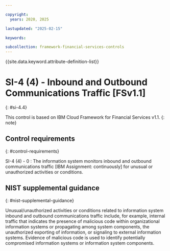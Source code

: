 ```yaml
---

copyright:
  years: 2020, 2025

lastupdated: "2025-02-15"

keywords:

subcollection: framework-financial-services-controls
---
```


{{site.data.keyword.attribute-definition-list}}

               
# SI-4 (4) - Inbound and Outbound Communications Traffic [FSv1.1]
{: #si-4.4}

This control is based on IBM Cloud Framework for Financial Services v1.1.
{: note}


## Control requirements
{: #control-requirements}

SI-4 (4) - 0
    : The information system monitors inbound and outbound communications traffic [IBM Assignment: continuously] for unusual or unauthorized activities or conditions.

## NIST supplemental guidance
{: #nist-supplemental-guidance}

Unusual/unauthorized activities or conditions related to information system inbound and outbound communications traffic include, for example, internal traffic that indicates the presence of malicious code within organizational information systems or propagating among system components, the unauthorized exporting of information, or signaling to external information systems. Evidence of malicious code is used to identify potentially compromised information systems or information system components.





